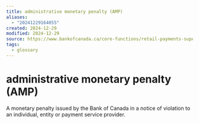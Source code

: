 ```yaml
---
title: administrative monetary penalty (AMP)
aliases:
  - "20241229164055"
created: 2024-12-29
modified: 2024-12-29
source: https://www.bankofcanada.ca/core-functions/retail-payments-supervision/retail-payments-supervision-glossary/
tags:
  - glossary
---
```

# administrative monetary penalty (AMP)
A monetary penalty issued by the Bank of Canada in a notice of violation to an individual, entity or payment service provider.
